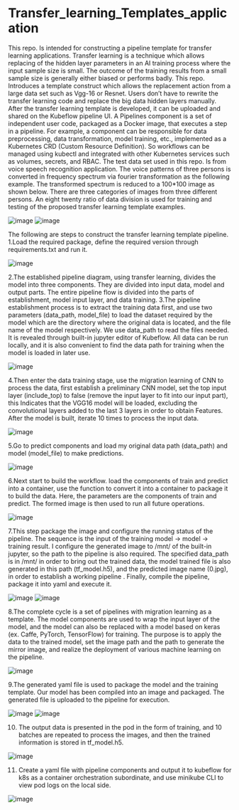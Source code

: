 # Transfer_learning_Templates_application
This repo. Is intended for constructing a pipeline template for transfer learning applications.  Transfer learning is a technique which allows replacing of the hidden layer parameters in an AI training process where the input sample size is small.  The outcome of the training results from a small sample size is generally either biased or performs badly.  This repo. Introduces a template construct which allows the replacement action from a large data set such as Vgg-16 or Resnet.  Users don’t have to rewrite the transfer learning code and replace the big data hidden layers  manually.  After the transfer learning template is developed, it can be uploaded and shared on the Kubeflow pipeline UI.  A Pipelines component is a set of independent user code, packaged as a Docker image, that executes a step in a pipeline. For example, a component can be responsible for data preprocessing, data transformation, model training, etc., implemented as a Kubernetes CRD (Custom Resource Definition). So workflows can be managed using kubectl and integrated with other Kubernetes services such as volumes, secrets, and RBAC.
The test data set used in this repo. Is from voice speech recognition application.  The voice patterns of three persons is converted in frequency spectrum via fourier transformation as the following example.
 The transformed spectrum is reduced to a 100*100 image as shown below.  There are three categories of images from three different persons.  An eight twenty ratio of data division is used for training and testing of the proposed transfer learning template examples.  

![image](https://user-images.githubusercontent.com/94850297/195129949-d4f72524-6182-4c4d-8c08-a1ebc42f2c34.png)
![image](https://user-images.githubusercontent.com/94850297/195129985-a9a649ad-8a66-4af8-8e5c-b5618163cc11.png)

The following are steps to construct the transfer learning template pipeline.
1.Load the required package, define the required version through requirements.txt and run it.

![image](https://user-images.githubusercontent.com/94850297/195130028-abce4881-2df4-4286-864a-8c25cb176779.png)

2.The established pipeline diagram, using transfer learning, divides the model into three components.  They are divided into input data, model and output parts. The entire pipeline flow is divided into the parts of establishment, model input layer, and data training.
3.The pipeline establishment process is to extract the training data first, and use two parameters (data_path, model_file) to load the dataset required by the model which are the directory where the original data is located, and the file name of the model respectively.  We use data_path to read the files needed.  It is revealed through built-in jupyter editor of Kubeflow.  All data can be run locally, and it is also convenient to find the data path for training when the model is loaded in later use.

![image](https://user-images.githubusercontent.com/94850297/195130065-94408061-81c1-4ce5-be3b-1297d4ec83f2.png)


4.Then enter the data training stage, use the migration learning of CNN to process the data, first establish a preliminary CNN model, set the top input layer (include_top) to false (remove the input layer to fit into our input part), this Indicates that the VGG16 model will be loaded, excluding the convolutional layers added to the last 3 layers in order to obtain Features.  After the model is built, iterate 10 times to process the input data.

![image](https://user-images.githubusercontent.com/94850297/195130105-8018fb86-1fe8-460e-a34d-ef3f4ac24bcb.png)

5.Go to predict components and load my original data path (data_path) and model (model_file) to make predictions. 

![image](https://user-images.githubusercontent.com/94850297/195130693-4625cb12-801e-4466-a62e-1f6f2c184bdf.png)

6.Next start to build the workflow.  load the components of train and predict into a container, use the function to convert it into a container to package it to build the data. Here, the parameters are the components of train and predict.  The formed image is then used to run all future operations.

![image](https://user-images.githubusercontent.com/94850297/195130746-63277f6d-bddf-41d9-bff4-10e1eaaebc16.png)


7.This step package the image and configure the running status of the pipeline. The sequence is the input of the training model -> model -> training result.  I configure the generated image to /mnt/ of the built-in jupyter, so the path to the pipeline is also required.  The specified data_path is in /mnt/ in order to bring out the trained data, the model trained file is also generated in this path (tf_model.h5), and the predicted image name (0.jpg), in order to establish a working pipeline . Finally, compile the pipeline, package it into yaml and execute it.

![image](https://user-images.githubusercontent.com/94850297/195130777-16e3ec48-bb36-4cb4-9704-9e435eba01bf.png)
![image](https://user-images.githubusercontent.com/94850297/195130821-99c0f862-98c9-4fdb-baf5-671cd3ac4498.png)

8.The complete cycle is a set of pipelines with migration learning as a template. The model components are used to wrap the input layer of the model, and the model can also be replaced with a model based on keras (ex. Caffe, PyTorch, TensorFlow) for training.  The purpose is to apply the data to the trained model, set the image path and the path to generate the mirror image, and realize the deployment of various machine learning on the pipeline.

![image](https://user-images.githubusercontent.com/94850297/195130846-046af3f5-3a50-4011-92e3-4c4c0bd6a594.png)


9.The generated yaml file is used to package the model and the training template. Our model has been compiled into an image and packaged.  The generated file is uploaded to the pipeline for execution.

![image](https://user-images.githubusercontent.com/94850297/195130872-33ab7186-8648-4816-9341-022f049bb440.png)
![image](https://user-images.githubusercontent.com/94850297/195130930-a94fdfb9-3a6b-4cd6-b7c2-89bf644abc33.png)

10. The output data is presented in the pod in the form of training, and 10 batches are repeated to process the images, and then the trained information is stored in tf_model.h5.

![image](https://user-images.githubusercontent.com/94850297/195130941-5f6a5a75-80e1-40e3-9071-ee38086ad525.png)

11. Create a yaml file with pipeline components and output it to kubeflow for k8s as a container orchestration subordinate, and use minikube CLI to view pod logs on the local side.

![image](https://user-images.githubusercontent.com/94850297/195130998-340139fb-5e8a-4f16-96e2-438426f731c6.png)
